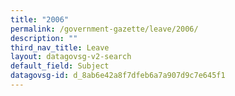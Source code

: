 ```yaml
---
title: "2006"
permalink: /government-gazette/leave/2006/
description: ""
third_nav_title: Leave
layout: datagovsg-v2-search
default_field: Subject
datagovsg-id: d_8ab6e42a8f7dfeb6a7a907d9c7e645f1
---
```

